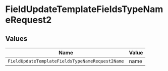 # FieldUpdateTemplateFieldsTypeNameRequest2


## Values

| Name                                            | Value                                           |
| ----------------------------------------------- | ----------------------------------------------- |
| `FieldUpdateTemplateFieldsTypeNameRequest2Name` | name                                            |